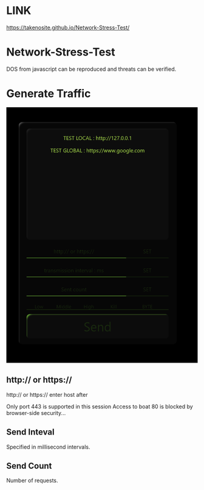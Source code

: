 # LINK 
https://takenosite.github.io/Network-Stress-Test/


# Network-Stress-Test

DOS from javascript can be reproduced and threats can be verified.


# Generate Traffic     
![Screenshot](img.png)

## http:// or https://
http:// or https:// enter host after

Only port 443 is supported in this session
Access to boat 80 is blocked by browser-side security...


## Send Inteval
Specified in millisecond intervals.

## Send Count
Number of requests. 


